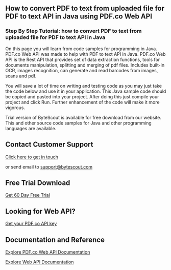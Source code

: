 ## How to convert PDF to text from uploaded file for PDF to text API in Java using PDF.co Web API

### Step By Step Tutorial: how to convert PDF to text from uploaded file for PDF to text API in Java

On this page you will learn from code samples for programming in Java. PDF.co Web API was made to help with PDF to text API in Java. PDF.co Web API is the Rest API that provides set of data extraction functions, tools for documents manipulation, splitting and merging of pdf files. Includes built-in OCR, images recognition, can generate and read barcodes from images, scans and pdf.

You will save a lot of time on writing and testing code as you may just take the code below and use it in your application. This Java sample code should be copied and pasted into your project. After doing this just compile your project and click Run. Further enhancement of the code will make it more vigorous.

Trial version of ByteScout is available for free download from our website. This and other source code samples for Java and other programming languages are available.

## Contact Customer Support

[Click here to get in touch](https://bytescout.zendesk.com/hc/en-us/requests/new?subject=PDF.co%20Web%20API%20Question)

or send email to [support@bytescout.com](mailto:support@bytescout.com?subject=PDF.co%20Web%20API%20Question) 

## Free Trial Download

[Get 60 Day Free Trial](https://bytescout.com/download/web-installer?utm_source=github-readme)

## Looking for Web API? 

[Get your PDF.co API key](https://pdf.co/documentation/api?utm_source=github-readme)

## Documentation and Reference

[Explore PDF.co Web API Documentation](https://bytescout.com/documentation/index.html?utm_source=github-readme)

[Explore Web API Documentation](https://pdf.co/documentation/api?utm_source=github-readme)